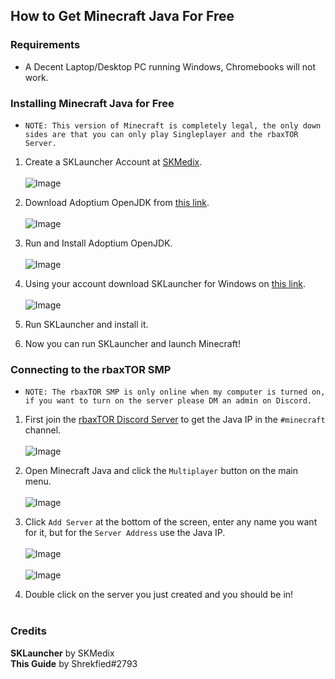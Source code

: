 ## How to Get Minecraft Java For Free

  

### Requirements

* A Decent Laptop/Desktop PC running Windows, Chromebooks will not work.

### Installing Minecraft Java for Free
* `NOTE: This version of Minecraft is completely legal, the only down sides are that you can only play Singleplayer and the rbaxTOR Server.`
1. Create a SKLauncher Account at [SKMedix](https://skmedix.pl/sklauncher/register).<br /><br />
![Image](https://i.ibb.co/3zj1D6Y/Screenshot-from-2022-12-03-12-47-33.png)

2. Download Adoptium OpenJDK from [this link](https://adoptium.net/download/).<br /> <br />
![Image](https://i.ibb.co/7t1GW7h/Screenshot-from-2022-12-03-13-21-38.png)

3. Run and Install Adoptium OpenJDK. <br /> <br />
![Image](https://i.ibb.co/cx57cSw/openjdk-installer-2.jpg)

4. Using your account download SKLauncher for Windows on [this link](https://skmedix.pl/sklauncher/downloads).<br /><br />
![Image](https://i.ibb.co/fG2PG1t/Screenshot-2022-12-03-12-51-02-PM.png)

5. Run SKLauncher and install it.

6. Now you can run SKLauncher and launch Minecraft!

### Connecting to the rbaxTOR SMP
* `NOTE: The rbaxTOR SMP is only online when my computer is turned on, if you want to turn on the server please DM an admin on Discord.`

1. First join the [rbaxTOR Discord Server](https://discord.gg/CxWqDbAZaG) to get the Java IP in the `#minecraft` channel.<br /> <br />
![Image](https://i.ibb.co/0s4cjGG/Screenshot-from-2022-12-03-13-41-10.png)

2. Open Minecraft Java and click the `Multiplayer` button on the main menu. <br /> <br />
![Image](https://i.ibb.co/9yddGgz/Screenshot-from-2022-12-03-13-33-00.png)
3. Click `Add Server` at the bottom of the screen, enter any name you want for it, but for the `Server Address` use the Java IP. <br /> <br />
![Image](https://i.ibb.co/89Gpt0M/Screenshot-from-2022-12-03-13-34-20.png) <br /> <br />
![Image](https://i.ibb.co/0hcbzpS/Screenshot-from-2022-12-03-13-35-04.png)
5. Double click on the server you just created and you should be in! <br /> <br />
### Credits
**SKLauncher** by SKMedix<br />
**This Guide** by Shrekfied#2793

